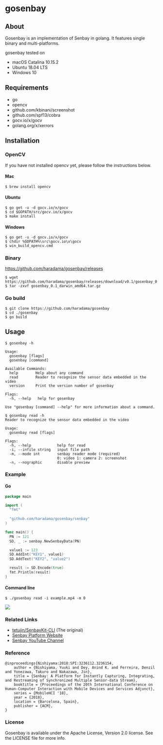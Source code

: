 # gosenbay

## About
Gosenbay is an implementation of Senbay in golang. It features single binary and multi-platforms.

gosenbay tested on
- macOS Catalina 10.15.2
- Ubuntu 18.04 LTS
- Windows 10

## Requirements
- go
- opencv
- github.com/kbinani/screenshot
- github.com/spf13/cobra
- gocv.io/x/gocv
- golang.org/x/xerrors

## Installation

### OpenCV
If you have not installed opencv yet, please follow the instructions below.

#### Mac
```
$ brew install opencv
```

#### Ubuntu
```
$ go get -u -d gocv.io/x/gocv
$ cd $GOPATH/src/gocv.io/x/gocv
$ make install
```

#### Windows
```
$ go get -u -d gocv.io/x/gocv
$ chdir %GOPATH%\src\gocv.io\x\gocv
$ win_build_opencv.cmd
```

### Binary

https://github.com/haradama/gosenbay/releases

```
$ wget https://github.com/haradama/gosenbay/releases/download/v0.1/gosenbay_0.1_darwin_amd64.tar.gz
$ tar -zxvf gosenbay_0.1_darwin_amd64.tar.gz
```

### Go build
```
$ git clone https://github.com/haradama/gosenbay
$ cd ./gosenbay
$ go build
```

## Usage
```
$ gosenbay -h

Usage:
  gosenbay [flags]
  gosenbay [command]

Available Commands:
  help        Help about any command
  read        Reader to recognize the sensor data embedded in the video
  version     Print the version number of gosenbay

Flags:
  -h, --help   help for gosenbay

Use "gosenbay [command] --help" for more information about a command.
```

```
$ gosenbay read -h
Reader to recognize the sensor data embedded in the video

Usage:
  gosenbay read [flags]

Flags:
  -h, --help            help for read
  -i, --infile string   input file path
  -m, --mode int        senbay reader mode (required)
                        0: video 1: camera 2: screenshot
  -n, --nographic       disable preview
```

### Example
#### Go
```go
package main

import (
  "fmt"
  
  "github.com/haradama/gosenbay/senbay"
)

func main() {
  PN := 121
  SD, _ := senbay.NewSenbayData(PN)

  value1 := 123
  SD.AddInt("KEY1", value1)
  SD.AddText("KEY2", "value2")

  result := SD.Encode(true)
  fmt.Println(result)
}
```

#### Command line
```
$ ./gosenbay read -i example.mp4 -m 0
```
![](./assets/demo.gif)

### Related Links
- [tetujin/SenbayKit-CLI](https://github.com/tetujin/SenbayKit-CLI) (The original)
- [Senbay Platform Website](http://www.senbay.info)
- [Senbay YouTube Channel](https://www.youtube.com/channel/UCbnQUEc3KpE1M9auxwMh2dA/videos)

### Reference

```
@inproceedings{Nishiyama:2018:SPI:3236112.3236154,
    author = {Nishiyama, Yuuki and Dey, Anind K. and Ferreira, Denzil and Yonezawa, Takuro and Nakazawa, Jin},
    title = {Senbay: A Platform for Instantly Capturing, Integrating, and Restreaming of Synchronized Multiple Sensor-data Stream},
    booktitle = {Proceedings of the 20th International Conference on Human-Computer Interaction with Mobile Devices and Services Adjunct},
    series = {MobileHCI '18},
    year = {2018},
    location = {Barcelona, Spain},
    publisher = {ACM},
} 
```

### License
Gosenbay is available under the Apache License, Version 2.0 license. See the LICENSE file for more info.

